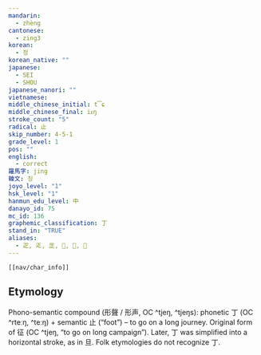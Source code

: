 ```yaml
---
mandarin:
  - zhèng
cantonese:
  - zing3
korean:
  - 정
korean_native: ""
japanese:
  - SEI
  - SHOU
japanese_nanori: ""
vietnamese:
middle_chinese_initial: t͡ɕ
middle_chinese_final: iᴇŋ
stroke_count: "5"
radical: 止
skip_number: 4-5-1
grade_level: 1
pos: ""
english:
  - correct
羅馬字: jing
韓文: 징
joyo_level: "1"
hsk_level: "1"
hanmun_edu_level: 中
danayo_id: 75
mc_id: 136
graphemic_classification: 丁
stand_in: "TRUE"
aliases:
  - 疋, 𤴓, 㱏, 𣥔, 𧾸, 𠙺
---
```

```meta-bind-embed
[[nav/char_info]]
```

## Etymology
Phono-semantic compound (形聲 / 形声, OC ^tjeŋ, ^tjeŋs): phonetic 丁 (OC ^rteːŋ, ^teːŋ) + semantic 止 (“foot”) – to go on a long journey. Original form of 征 (OC ^tjeŋ, “to go on long campaign”).  Later, 丁 was simplified into a horizontal stroke, as in 旦. Folk etymologies do not recognize 丁.
